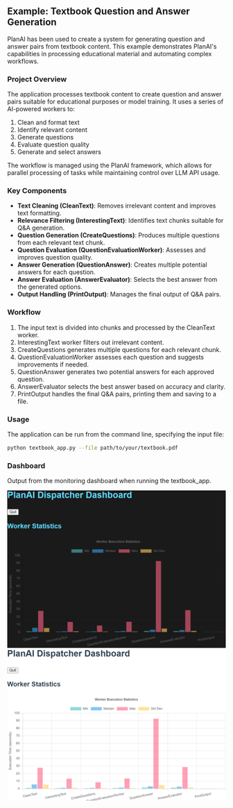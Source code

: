 ## Example: Textbook Question and Answer Generation

PlanAI has been used to create a system for generating question and answer pairs from textbook content. This example demonstrates PlanAI's capabilities in processing educational material and automating complex workflows.

### Project Overview

The application processes textbook content to create question and answer pairs suitable for educational purposes or model training. It uses a series of AI-powered workers to:

1. Clean and format text
2. Identify relevant content
3. Generate questions
4. Evaluate question quality
5. Generate and select answers

The workflow is managed using the PlanAI framework, which allows for parallel processing of tasks while maintaining control over LLM API usage.

### Key Components

- **Text Cleaning (CleanText)**: Removes irrelevant content and improves text formatting.
- **Relevance Filtering (InterestingText)**: Identifies text chunks suitable for Q&A generation.
- **Question Generation (CreateQuestions)**: Produces multiple questions from each relevant text chunk.
- **Question Evaluation (QuestionEvaluationWorker)**: Assesses and improves question quality.
- **Answer Generation (QuestionAnswer)**: Creates multiple potential answers for each question.
- **Answer Evaluation (AnswerEvaluator)**: Selects the best answer from the generated options.
- **Output Handling (PrintOutput)**: Manages the final output of Q&A pairs.

### Workflow

1. The input text is divided into chunks and processed by the CleanText worker.
2. InterestingText worker filters out irrelevant content.
3. CreateQuestions generates multiple questions for each relevant chunk.
4. QuestionEvaluationWorker assesses each question and suggests improvements if needed.
5. QuestionAnswer generates two potential answers for each approved question.
6. AnswerEvaluator selects the best answer based on accuracy and clarity.
7. PrintOutput handles the final Q&A pairs, printing them and saving to a file.

### Usage

The application can be run from the command line, specifying the input file:

```bash
python textbook_app.py --file path/to/your/textbook.pdf
```

### Dashboard

Output from the monitoring dashboard when running the textbook_app.

![Dashboard](../images/PlanAI-DarkMode.png#gh-dark-mode-only)
![Dashboard](../images/PlanAI-LightMode.png#gh-ligh-mode-only)
